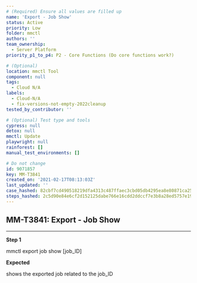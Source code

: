 ```yaml
---
# (Required) Ensure all values are filled up
name: 'Export - Job Show'
status: Active
priority: Low
folder: mmctl
authors: ''
team_ownership:
  - Server Platform
priority_p1_to_p4: P2 - Core Functions (Do core functions work?)

# (Optional)
location: mmctl Tool
component: null
tags:
  - Cloud N/A
labels:
  - Cloud-N/A
  - fix-versions-not-empty-2022cleanup
tested_by_contributor: ''

# (Optional) Test type and tools
cypress: null
detox: null
mmctl: Update
playwright: null
rainforest: []
manual_test_environments: []

# Do not change
id: 9071857
key: MM-T3841
created_on: '2021-02-17T08:13:03Z'
last_updated: ''
case_hashed: 82cbf7cd490518219dfa4313c487ffaec3cbd05db4295ea8e80871ca2564ca13f3519b19da771b0a43b9841613b4a757
steps_hashed: 2c5d90e84e6cf2d152125dabe766e16cdd2ddccf7e3b8a28ed5757e19ed267aa01362e12946199c82f308cf644dc88f3
---
```


<!-- (Auto-generated) Based on frontmatter's "key" and "name" -->

## MM-T3841: Export - Job Show

---

**Step 1**

mmctl export job show \[job\_ID]

**Expected**

shows the exported job related to the job\_ID
